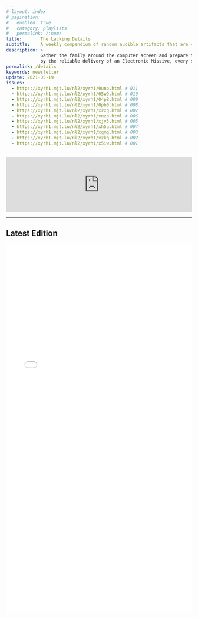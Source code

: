 ```yaml
---
# layout: index
# pagination:
#   enabled: true
#   category: playlists
#   permalink: /:num/
title:       The Lacking Details
subtitle:    A weekly compendium of random audible artifacts that are considered quite good.
description: >
             Gather the family around the computer screen and prepare to be entertained for hours
             by the reliable delivery of an Electronic Missive, every seven days!
permalink: /details
keywords: newsletter
update: 2021-05-19
issues:
  - https://xyrh1.mjt.lu/nl2/xyrh1/0unp.html # 011
  - https://xyrh1.mjt.lu/nl2/xyrh1/05w9.html # 010
  - https://xyrh1.mjt.lu/nl2/xyrh1/04p8.html # 009
  - https://xyrh1.mjt.lu/nl2/xyrh1/0ph0.html # 008
  - https://xyrh1.mjt.lu/nl2/xyrh1/xrxq.html # 007
  - https://xyrh1.mjt.lu/nl2/xyrh1/xnzo.html # 006
  - https://xyrh1.mjt.lu/nl2/xyrh1/xjv3.html # 005
  - https://xyrh1.mjt.lu/nl2/xyrh1/xh5u.html # 004
  - https://xyrh1.mjt.lu/nl2/xyrh1/xgmg.html # 003
  - https://xyrh1.mjt.lu/nl2/xyrh1/xzkq.html # 002
  - https://xyrh1.mjt.lu/nl2/xyrh1/x5iw.html # 001
---
```


<iframe class="mj-w-res-iframe" frameborder="0" scrolling="no" marginheight="0" marginwidth="0" src="https://app.mailjet.com/widget/iframe/6Foe/Je5" width="100%"></iframe>

<script type="text/javascript" src="https://app.mailjet.com/statics/js/iframeResizer.min.js"></script>

<hr/>

## Latest Edition

<iframe frameborder="0" marginheight="0" marginwidth="0" src="{{ page.issues[0] }}" width="100%" height="1000"></iframe>
